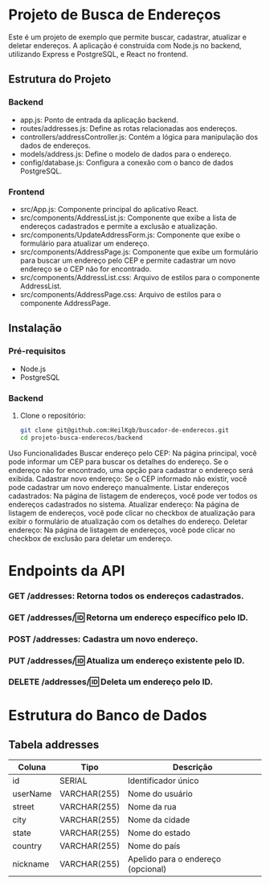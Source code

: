 # Projeto de Busca de Endereços

Este é um projeto de exemplo que permite buscar, cadastrar, atualizar e deletar endereços. A aplicação é construída com Node.js no backend, utilizando Express e PostgreSQL, e React no frontend.

## Estrutura do Projeto

### Backend

- app.js: Ponto de entrada da aplicação backend.
- routes/addresses.js: Define as rotas relacionadas aos endereços.
- controllers/addressController.js: Contém a lógica para manipulação dos dados de endereços.
- models/address.js: Define o modelo de dados para o endereço.
- config/database.js: Configura a conexão com o banco de dados PostgreSQL.

### Frontend

- src/App.js: Componente principal do aplicativo React.
- src/components/AddressList.js: Componente que exibe a lista de endereços cadastrados e permite a exclusão e atualização.
- src/components/UpdateAddressForm.js: Componente que exibe o formulário para atualizar um endereço.
- src/components/AddressPage.js: Componente que exibe um formulário para buscar um endereço pelo CEP e permite cadastrar um novo endereço se o CEP não for encontrado.
- src/components/AddressList.css: Arquivo de estilos para o componente AddressList.
- src/components/AddressPage.css: Arquivo de estilos para o componente AddressPage.

## Instalação

### Pré-requisitos

- Node.js
- PostgreSQL

### Backend

1. Clone o repositório:
   ```bash
   git clone git@github.com:HeilKgb/buscador-de-enderecos.git
   cd projeto-busca-enderecos/backend

Uso
Funcionalidades
Buscar endereço pelo CEP: Na página principal, você pode informar um CEP para buscar os detalhes do endereço. Se o endereço não for encontrado, uma opção para cadastrar o endereço será exibida.
Cadastrar novo endereço: Se o CEP informado não existir, você pode cadastrar um novo endereço manualmente.
Listar endereços cadastrados: Na página de listagem de endereços, você pode ver todos os endereços cadastrados no sistema.
Atualizar endereço: Na página de listagem de endereços, você pode clicar no checkbox de atualização para exibir o formulário de atualização com os detalhes do endereço.
Deletar endereço: Na página de listagem de endereços, você pode clicar no checkbox de exclusão para deletar um endereço.

# Endpoints da API

### GET /addresses: Retorna todos os endereços cadastrados.
### GET /addresses/:id: Retorna um endereço específico pelo ID.
### POST /addresses: Cadastra um novo endereço.
### PUT /addresses/:id: Atualiza um endereço existente pelo ID.
### DELETE /addresses/:id: Deleta um endereço pelo ID.

# Estrutura do Banco de Dados
## Tabela addresses

| Coluna    | Tipo          | Descrição                                    |
|-----------|---------------|----------------------------------------------|
| id        | SERIAL        | Identificador único                          |
| userName  | VARCHAR(255)  | Nome do usuário                              |
| street    | VARCHAR(255)  | Nome da rua                                  |
| city      | VARCHAR(255)  | Nome da cidade                               |
| state     | VARCHAR(255)  | Nome do estado                               |
| country   | VARCHAR(255)  | Nome do país                                 |
| nickname  | VARCHAR(255)  | Apelido para o endereço (opcional)          |

